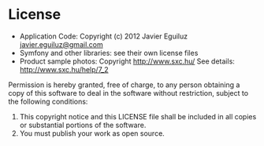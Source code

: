 # License #

  * Application Code: Copyright (c) 2012 Javier Eguiluz <javier.eguiluz@gmail.com>
  * Symfony and other libraries: see their own license files
  * Product sample photos: Copyright http://www.sxc.hu/ See details: http://www.sxc.hu/help/7_2

Permission is hereby granted, free of charge, to any person obtaining a copy
of this software to deal in the software without restriction, subject to the
following conditions:

  1. This copyright notice and this LICENSE file shall be included in all copies
     or substantial portions of the software.
  2. You must publish your work as open source.
